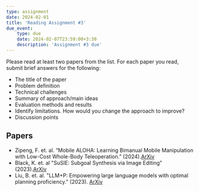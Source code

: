 ```yaml
---
type: assignment
date: 2024-02-01
title: 'Reading Assignment #3'
due_event: 
    type: due
    date: 2024-02-07T23:59:00+3:30
    description: 'Assignment #3 due'
---
```

Please read at least two papers from the list. For each paper you read, submit brief answers for the following: 

- The title of the paper
- Problem definition
- Technical challenges
- Summary of approach/main ideas
- Evaluation methods and results
- Identify limitations. How would you change the approach to improve?
- Discussion points

## Papers

* Zipeng, F. et. al. “Mobile ALOHA: Learning Bimanual Mobile Manipulation with Low-Cost Whole-Body Teleoperation.” (2024).[ArXiv](https://arxiv.org/abs/2401.02117)
* Black, K. et. al "SuSIE: Subgoal Synthesis via Image Editing" (2023).[ArXiv](https://arxiv.org/abs/2310.10639)
* Liu, B. et. al. "LLM+P: Empowering large language models with optimal planning proficiency." (2023). [ArXiv](https://arxiv.org/abs/2304.11477)
